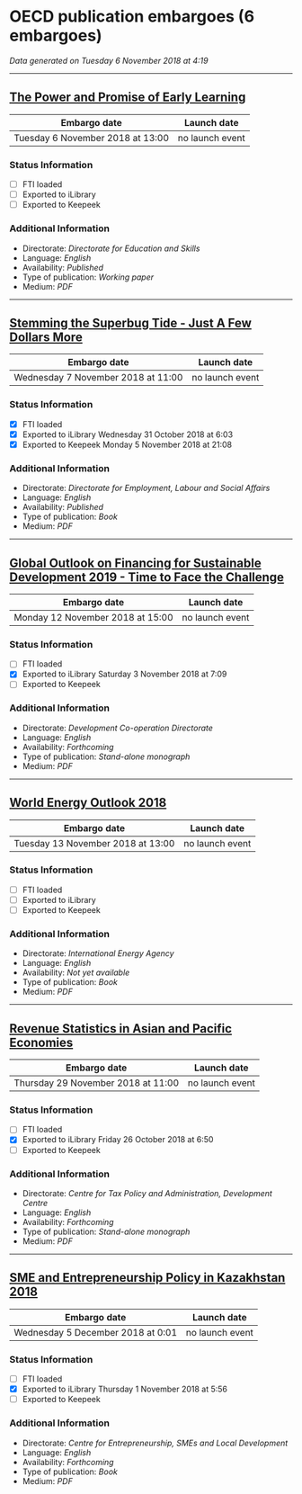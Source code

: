 # OECD publication embargoes (6 embargoes)

*Data generated on Tuesday 6 November 2018 at 4:19*

------

## [The Power and Promise of Early Learning](https://doi.org/10.1787/f9b2e53f-en)

Embargo date | Launch date
-------------|------------
Tuesday 6 November 2018 at 13:00 | no launch event

### Status Information
- [ ] FTI loaded
- [ ] Exported to iLibrary
- [ ] Exported to Keepeek

### Additional Information

* Directorate: *Directorate for Education and Skills*
* Language: *English*
* Availability: *Published*
* Type of publication: *Working paper*
* Medium: *PDF*

------

## [Stemming the Superbug Tide - Just A Few Dollars More](https://doi.org/10.1787/9789264307599-en)

Embargo date | Launch date
-------------|------------
Wednesday 7 November 2018 at 11:00 | no launch event

### Status Information
- [x] FTI loaded 
- [x] Exported to iLibrary Wednesday 31 October 2018 at 6:03
- [x] Exported to Keepeek Monday 5 November 2018 at 21:08

### Additional Information

* Directorate: *Directorate for Employment, Labour and Social Affairs*
* Language: *English*
* Availability: *Published*
* Type of publication: *Book*
* Medium: *PDF*

------

## [Global Outlook on Financing for Sustainable Development 2019 - Time to Face the Challenge](https://doi.org/10.1787/9789264307995-en)

Embargo date | Launch date
-------------|------------
Monday 12 November 2018 at 15:00 | no launch event

### Status Information
- [ ] FTI loaded
- [x] Exported to iLibrary Saturday 3 November 2018 at 7:09
- [ ] Exported to Keepeek

### Additional Information

* Directorate: *Development Co-operation Directorate*
* Language: *English*
* Availability: *Forthcoming*
* Type of publication: *Stand-alone monograph*
* Medium: *PDF*

------

## [World Energy Outlook 2018](https://doi.org/10.1787/g2g96ddc-en)

Embargo date | Launch date
-------------|------------
Tuesday 13 November 2018 at 13:00 | no launch event

### Status Information
- [ ] FTI loaded
- [ ] Exported to iLibrary
- [ ] Exported to Keepeek

### Additional Information

* Directorate: *International Energy Agency*
* Language: *English*
* Availability: *Not yet available*
* Type of publication: *Book*
* Medium: *PDF*

------

## [Revenue Statistics in Asian and Pacific Economies](https://doi.org/10.1787/9789264308091-en)

Embargo date | Launch date
-------------|------------
Thursday 29 November 2018 at 11:00 | no launch event

### Status Information
- [ ] FTI loaded
- [x] Exported to iLibrary Friday 26 October 2018 at 6:50
- [ ] Exported to Keepeek

### Additional Information

* Directorate: *Centre for Tax Policy and Administration, Development Centre*
* Language: *English*
* Availability: *Forthcoming*
* Type of publication: *Stand-alone monograph*
* Medium: *PDF*

------

## [SME and Entrepreneurship Policy in Kazakhstan 2018](https://doi.org/10.1787/9789264301450-en)

Embargo date | Launch date
-------------|------------
Wednesday 5 December 2018 at 0:01 | no launch event

### Status Information
- [ ] FTI loaded
- [x] Exported to iLibrary Thursday 1 November 2018 at 5:56
- [ ] Exported to Keepeek

### Additional Information

* Directorate: *Centre for Entrepreneurship, SMEs and Local Development*
* Language: *English*
* Availability: *Forthcoming*
* Type of publication: *Book*
* Medium: *PDF*